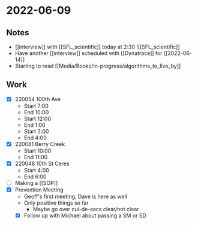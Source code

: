 # 2022-06-09
## Notes
- [[interview]] with [[SFL_scientific]] today at 2:30
	![[SFL_scientific]]
- Have another [[interview]] scheduled with [[Dynatrace]] for [[2022-06-14]]
- Starting to read [[Media/Books/in-progress/algorithms_to_live_by]]
## Work
- [x] 220054 100th Ave
	- Start 7:00
	- End 10:00
	- Start 12:00
	- End 1:00
	- Start 2:00
	- End 4:00
- [x] 220081 Berry Creek
	- Start 10:00
	- End 11:00
- [x] 220048 10th St Ceres
	- Start 4:00
	- End 6:00
- [ ] Making a [[SOP]]
- [x] Prevention Meeting
	- Geoff's first meeting, Dave is here as well
	- Only positive things so far
		- Maybe go over cul-de-sacs clear/not clear
	- [x] Follow up with Michael about passing a SM or SD